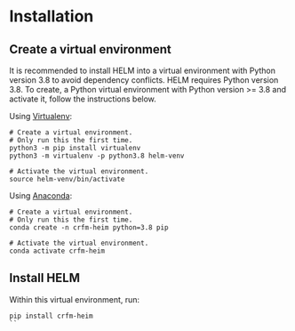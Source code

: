 # Installation

## Create a virtual environment

It is recommended to install HELM into a virtual environment with Python version 3.8 to avoid dependency conflicts. HELM requires Python version 3.8. To create, a Python virtual environment with Python version >= 3.8 and activate it, follow the instructions below.

Using [Virtualenv](https://docs.python.org/3/library/venv.html#creating-virtual-environments):

```
# Create a virtual environment.
# Only run this the first time.
python3 -m pip install virtualenv
python3 -m virtualenv -p python3.8 helm-venv

# Activate the virtual environment.
source helm-venv/bin/activate
```

Using [Anaconda](https://conda.io/projects/conda/en/latest/user-guide/tasks/manage-environments.html):

```
# Create a virtual environment.
# Only run this the first time.
conda create -n crfm-heim python=3.8 pip

# Activate the virtual environment.
conda activate crfm-heim
```

## Install HELM

Within this virtual environment, run:

```
pip install crfm-heim
``